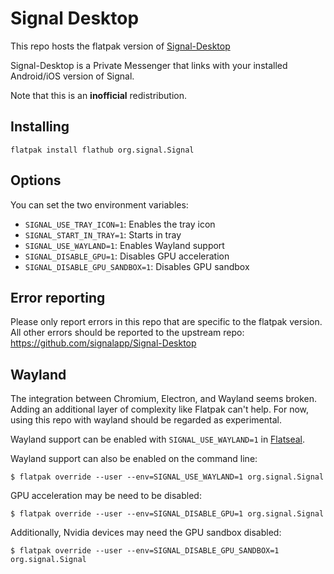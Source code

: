 # Signal Desktop

This repo hosts the flatpak version of [Signal-Desktop](https://github.com/signalapp/Signal-Desktop)

Signal-Desktop is a Private Messenger that links with your installed Android/iOS version of Signal.

Note that this is an **inofficial** redistribution.

## Installing

`flatpak install flathub org.signal.Signal`

## Options
You can set the two environment variables:

* `SIGNAL_USE_TRAY_ICON=1`: Enables the tray icon
* `SIGNAL_START_IN_TRAY=1`: Starts in tray
* `SIGNAL_USE_WAYLAND=1`: Enables Wayland support
* `SIGNAL_DISABLE_GPU=1`: Disables GPU acceleration
* `SIGNAL_DISABLE_GPU_SANDBOX=1`: Disables GPU sandbox

## Error reporting
Please only report errors in this repo that are specific to the flatpak version.
All other errors should be reported to the upstream repo: https://github.com/signalapp/Signal-Desktop 

## Wayland
The integration between Chromium, Electron, and Wayland seems broken.
Adding an additional layer of complexity like Flatpak can't help.
For now, using this repo with wayland should be regarded as experimental.

Wayland support can be enabled with `SIGNAL_USE_WAYLAND=1` in [Flatseal](https://flathub.org/apps/details/com.github.tchx84.Flatseal).

Wayland support can also be enabled on the command line:

```
$ flatpak override --user --env=SIGNAL_USE_WAYLAND=1 org.signal.Signal
```

GPU acceleration may be need to be disabled:

```
$ flatpak override --user --env=SIGNAL_DISABLE_GPU=1 org.signal.Signal
```

Additionally, Nvidia devices may need the GPU sandbox disabled:

```
$ flatpak override --user --env=SIGNAL_DISABLE_GPU_SANDBOX=1 org.signal.Signal
```
